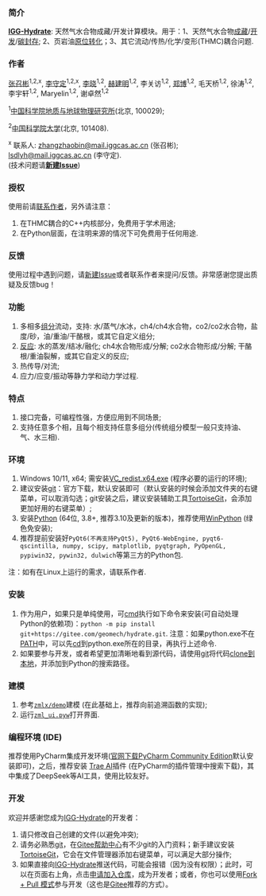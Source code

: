 ### 简介

[**IGG-Hydrate**](https://gitee.com/geomech/hydrate): 天然气水合物成藏/开发计算模块。用于：1、天然气水合物[成藏](https://doi.org/10.3390/w16192822)/[开发](https://doi.org/10.1016/j.apenergy.2024.122963)/[碳封存](https://doi.org/10.1021/acs.energyfuels.4c04288); 2、页岩油[原位转化](https://doi.org/10.1016/j.petsci.2024.05.025)；3、其它流动/传热/化学/变形(THMC)耦合问题.

### 作者

[张召彬](https://igg.cas.cn/sourcedb_igg_cas/cn/zjrck/201703/t20170306_4755492.html)<sup>1,2,x</sup>, [李守定](https://igg.cas.cn/sourcedb_igg_cas/cn/zjrck/201412/t20141218_4278784.html)<sup>1,2,x</sup>, [李晓](https://igg.cas.cn/sourcedb_igg_cas/cn/zjrck/200907/t20090713_2065538.html)<sup>1,2</sup>, [赫建明](https://igg.cas.cn/sourcedb_igg_cas/cn/zjrck/201203/t20120302_3448658.html)<sup>1,2</sup>, 李关访<sup>1,2</sup>, [郑博](https://igg.cas.cn/sourcedb_igg_cas/cn/zjrck/202303/t20230322_6706946.html)<sup>1,2</sup>, 毛天桥<sup>1,2</sup>, 徐涛<sup>1,2</sup>, 李宇轩<sup>1,2</sup>, Maryelin<sup>1,2</sup>, 谢卓然<sup>1,2</sup>

<sup>1</sup>[中国科学院地质与地球物理研究所](https://igg.cas.cn/)(北京, 100029);

<sup>2</sup>[中国科学院大学](https://www.ucas.ac.cn/)(北京, 101408).

<sup>x</sup>
联系人: [zhangzhaobin@mail.iggcas.ac.cn](zhangzhaobin@mail.iggcas.ac.cn) (张召彬); [lsdlyh@mail.iggcas.ac.cn](lsdlyh@mail.iggcas.ac.cn) (李守定).   
(技术问题请[**新建Issue**](https://gitee.com/geomech/hydrate/issues/new))

### 授权

使用前请[联系作者](https://igg.cas.cn/sourcedb_igg_cas/cn/zjrck/201703/t20170306_4755492.html)，另外请注意：

1. 在THMC耦合的C++内核部分，免费用于学术用途; 
2. 在Python层面，在注明来源的情况下可免费用于任何用途.

### 反馈

使用过程中遇到问题，请[新建Issue](https://gitee.com/geomech/hydrate/issues/new)或者联系作者来提问/反馈。非常感谢您提出质疑及反馈bug！

### 功能

1. 多相多[组分](https://gitee.com/geomech/hydrate/tree/master/zmlx/fluid)流动，支持: 水/蒸气/水冰，ch4/ch4水合物，co2/co2水合物，盐度/砂，油/重油/干酪根，或其它自定义组分;
2. [反应](https://gitee.com/geomech/hydrate/tree/master/zmlx/react): 水的蒸发/结冰/融化; ch4水合物形成/分解; co2水合物形成/分解; 干酪根/重油裂解，或其它自定义的反应;
3. 热传导/对流;
4. 应力/应变/振动等静力学和动力学过程.

### 特点

1. 接口完备，可编程性强，方便应用到不同场景;
2. 支持任意多个相，且每个相支持任意多组分(传统组分模型一般只支持油、气、水三相).

### 环境

1. Windows 10/11, x64; 需安装[VC_redist.x64.exe](https://gitee.com/geomech/hydrate/attach_files) (程序必要的运行的环境);
2. 建议安装[git](https://git-scm.com/)：官方下载，默认安装即可（默认安装的时候会添加文件夹的右键菜单，可以取消勾选；git安装之后，建议安装辅助工具[TortoiseGit](https://tortoisegit.org/)，会添加更加好用的右键菜单）;
3. 安装[Python](https://www.python.org/) (64位, 3.8+, 推荐3.10及更新的版本)，推荐使用[WinPython](https://gitee.com/geomech/hydrate/attach_files) (绿色免安装); 
4. 推荐提前安装好`PyQt6(不再支持PyQt5), PyQt6-WebEngine, pyqt6-qscintilla, numpy, scipy, matplotlib, pyqtgraph, PyOpenGL, pypiwin32, pywin32, dulwich`等第三方的Python包. 

注：如有在Linux上运行的需求，请联系作者. 

### 安装

1. 作为用户，如果只是单纯使用，可[cmd](https://blog.csdn.net/qq_43546721/article/details/131536857)执行如下命令来安装(可自动处理Python的依赖项)：`python -m pip install git+https://gitee.com/geomech/hydrate.git`.
注意：如果python.exe不在[PATH](https://blog.csdn.net/flame_007/article/details/106401215)中，可以先[cd](https://blog.csdn.net/zdy219727/article/details/98605287)到python.exe所在的目录，再执行上述命令.
2. 如果要参与开发，或者希望更加清晰地看到源代码，请使用[git](https://git-scm.com/)将代码[clone到本地](https://gitee.com/help/articles/4111#article-header0)，并添加到Python的搜索路径。

### 建模

1. 参考[`zmlx/demo`](https://gitee.com/geomech/hydrate/tree/master/zmlx/demo)建模 (在此基础上，推荐向前追溯函数的实现);
2. 运行[`zml_ui.pyw`](https://gitee.com/geomech/hydrate/blob/master/zml_ui.pyw)打开界面.

### 编程环境 (IDE)

推荐使用PyCharm集成开发环境([官网下载PyCharm Community Edition](https://www.jetbrains.com/pycharm/download)默认安装即可)，之后，推荐安装 [Trae AI](https://www.trae.com.cn/)插件 (在PyCharm的插件管理中搜索下载)，其中集成了DeepSeek等AI工具，使用比较友好。

### 开发

欢迎并感谢您成为[IGG-Hydrate](https://gitee.com/geomech/hydrate)的开发者：

1. 请只修改自己创建的文件(以避免冲突);
2. 请务必熟悉[git](https://git-scm.com/)，在[Gitee帮助中心](https://gitee.com/help#article-header0)有不少git的入门资料；新手建议安装[TortoiseGit](https://tortoisegit.org/)，它会在文件管理器添加右键菜单，可以满足大部分操作;
3. 如果直接向[IGG-Hydrate](https://gitee.com/geomech/hydrate)推送代码，可能会报错（因为没有权限）；此时，可以在页面右上角，点击[申请加入仓库](https://gitee.com/geomech/hydrate)，成为开发者；或者，你也可以使用[Fork + Pull 模式](https://help.gitee.com/base/pullrequest/Fork+Pull)参与开发（这也是[Gitee](https://gitee.com/)推荐的方式）。
